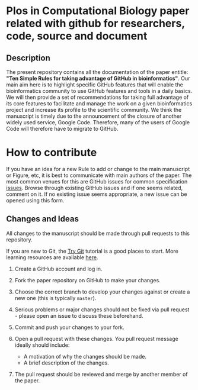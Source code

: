 # Plos in Computational Biology paper related with github for researchers, code, source and document

## Description 

The present repository contains all the documentation of the paper
entitle: **"Ten Simple Rules for taking advantage of GitHub in
bioinformatics"**. Our main aim here is to highlight specific GitHub
features that will enable the bioinformatics community to use GitHub
features and tools in a daily basics. We will then provide a set of
recommendations for taking full advantage of its core features to
facilitate and manage the work on a given bioinformatics project and
increase its profile to the scientific community. We think the
manuscript is timely due to the announcement of the closure of another
widely used service, Google Code. Therefore, many of the users of
Google Code will therefore have to migrate to GitHub.


# How to contribute 

If you have an idea for a new Rule to add or change to the main
manuscript or Figure, etc, it is best to communicate with main authors
of the paper. The most common venues for this are GitHub issues for
common specification
[issues](https://github.com/ypriverol/github-paper/issues). Browse
through existing GitHub issues and if one seems related, comment on
it. If no existing issue seems appropriate, a new issue can be opened
using this form.

## Changes and Ideas

All changes to the manuscript should be made through pull requests to this repository. 

If you are new to Git, the
[Try Git](https://www.codeschool.com/courses/try-git) tutorial is a
good places to start. More learning resources are available
[here](https://help.github.com/articles/good-resources-for-learning-git-and-github/).

1. Create a GitHub account and log in.

2. Fork the paper repository on GitHub to make your changes. 

3. Choose the correct branch to develop your changes against or create
   a new one (this is typically `master`).

4. Serious problems or major changes should not be fixed via pull
   request - please open an issue to discuss these beforehand.

5. Commit and push your changes to your fork.

6. Open a pull request with these changes. You pull request message
   ideally should include:
   - A motivation of why the changes should be made.
   - A brief description of the changes.

7. The pull request should be reviewed and merge by another member of
   the paper.
